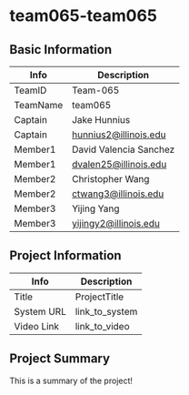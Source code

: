 # team065-team065

## Basic Information

|   Info      |        Description     |
| ----------- | ---------------------- |
| TeamID      |        Team-065        |
| TeamName    |         team065        |
| Captain     |      Jake Hunnius      |
| Captain     | hunnius2@illinois.edu  |
| Member1     | David Valencia Sanchez |
| Member1     |  dvalen25@illinois.edu |
| Member2     |  Christopher Wang      |
| Member2     | ctwang3@illinois.edu   |
| Member3     |     Yijing Yang        |
| Member3     | yijingy2@illinois.edu  |

## Project Information

|   Info      |        Description     |
| ----------- | ---------------------- |
|  Title      |       ProjectTitle     |
| System URL  |      link_to_system    |
| Video Link  |      link_to_video     |

## Project Summary

This is a summary of the project! 
